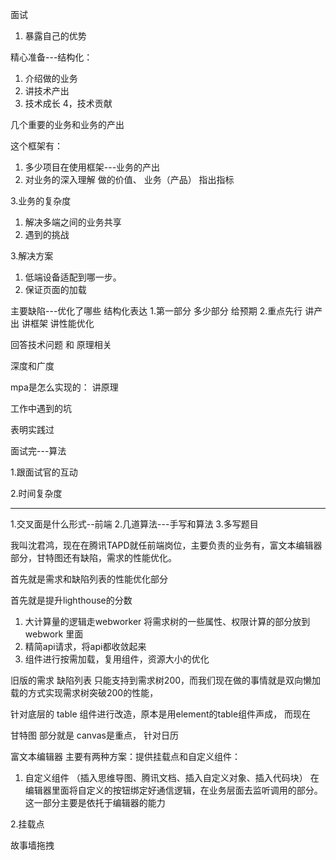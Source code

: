 面试

1. 暴露自己的优势

精心准备---结构化：

1. 介绍做的业务
2. 讲技术产出
3. 技术成长
4，技术贡献

几个重要的业务和业务的产出

这个框架有：

  1. 多少项目在使用框架---业务的产出
  2. 对业务的深入理解 做的价值、 业务（产品） 指出指标

3.业务的复杂度

  1. 解决多端之间的业务共享
  2. 遇到的挑战

3.解决方案
  
  1. 低端设备适配到哪一步。
  2. 保证页面的加载

主要缺陷---优化了哪些
结构化表达
1.第一部分 多少部分 给预期
2.重点先行 讲产出 讲框架 讲性能优化

回答技术问题 和 原理相关

深度和广度

mpa是怎么实现的： 讲原理

工作中遇到的坑

表明实践过

面试完---算法

1.跟面试官的互动

2.时间复杂度

-------------------------------------------

1.交叉面是什么形式--前端
2.几道算法---手写和算法
3.多写题目


我叫沈君鸿，现在在腾讯TAPD就任前端岗位，主要负责的业务有，富文本编辑器部分，甘特图还有缺陷，需求的性能优化。

首先就是需求和缺陷列表的性能优化部分

首先就是提升lighthouse的分数

1. 大计算量的逻辑走webworker 将需求树的一些属性、权限计算的部分放到 webwork 里面
2. 精简api请求，将api都收敛起来
3. 组件进行按需加载，复用组件，资源大小的优化

旧版的需求 缺陷列表 只能支持到需求树200，而我们现在做的事情就是双向懒加载的方式实现需求树突破200的性能，

针对底层的 table 组件进行改造，原本是用element的table组件声成， 而现在 

甘特图 部分就是 canvas是重点， 针对日历

富文本编辑器  主要有两种方案：提供挂载点和自定义组件：

1. 自定义组件 （插入思维导图、腾讯文档、插入自定义对象、插入代码块）
    在编辑器里面将自定义的按钮绑定好通信逻辑，在业务层面去监听调用的部分。这一部分主要是依托于编辑器的能力

2.挂载点

故事墙拖拽 